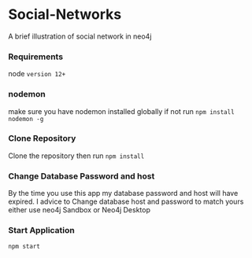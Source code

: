 # Social-Networks
A brief illustration of social network in neo4j

### Requirements

node ```version 12+```

### nodemon
make sure you have nodemon installed globally if not run ```npm install nodemon -g ```

### Clone Repository
Clone the repository then run ```npm install ```

### Change Database Password and host

By the time you use this app my database password and host will have expired. I advice to Change database host and password to match yours either use neo4j Sandbox or Neo4j Desktop 

### Start Application

```npm start```
